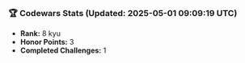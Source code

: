 ### 🏆 Codewars Stats (Updated: 2025-05-01 09:09:19 UTC)

- **Rank:** 8 kyu
- **Honor Points:** 3
- **Completed Challenges:** 1
